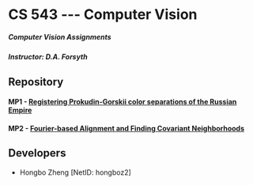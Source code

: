 # CS 543 --- Computer Vision
##### Computer Vision Assignments
##### Instructor: D.A. Forsyth

## Repository
#### MP1 - [Registering Prokudin-Gorskii color separations of the Russian Empire](https://gitlab.engr.illinois.edu/hongboz2/computer_vision/-/tree/main/Assignment_1)

#### MP2 - [Fourier-based Alignment and Finding Covariant Neighborhoods](https://gitlab.engr.illinois.edu/hongboz2/computer_vision/-/tree/main/Assignment_2?ref_type=heads)

## Developers
* Hongbo Zheng [NetID: hongboz2]